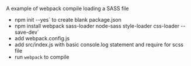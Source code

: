 A example of webpack compile loading a SASS file

* npm init --yes` to create blank package.json
* npm install webpack sass-loader node-sass style-loader css-loader --save-dev`
* add webpack.config.js
* add src/index.js with basic console.log statement and require for scss file
* run `webpack` to compile
